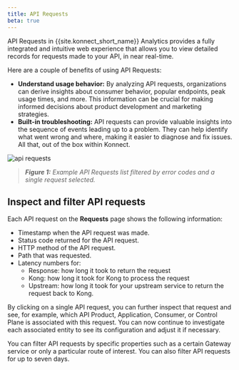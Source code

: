 ```yaml
---
title: API Requests
beta: true
---
```


API Requests in {{site.konnect_short_name}} Analytics provides a fully integrated and intuitive web experience that allows you to view detailed records for requests made to your API, in near real-time.

Here are a couple of benefits of using API Requests:
* **Understand usage behavior:** By analyzing API requests, organizations can derive insights about consumer behavior, popular endpoints, peak usage times, and more. This information can be crucial for making informed decisions about product development and marketing strategies.
* **Built-in troubleshooting:** API requests can provide valuable insights into the sequence of events leading up to a problem. They can help identify what went wrong and where, making it easier to diagnose and fix issues. All that, out of the box within Konnect.

![api requests](/assets/images/products/konnect/analytics/konnect-analytics-api-requests.png)
> _**Figure 1:** Example API Requests list filtered by error codes and a single request selected._

## Inspect and filter API requests

Each API request on the **Requests** page shows the following information:
* Timestamp when the API request was made.
* Status code returned for the API request.
* HTTP method of the API request.
* Path that was requested.
* Latency numbers for:
  * Response: how long it took to return the request
  * Kong: how long it took for Kong to process the request
  * Upstream: how long it took for your upstream service to return the request back to Kong.

By clicking on a single API request, you can further inspect that request and see, for example, which API Product, Application, Consumer, or Control Plane is associated with this request. You can now continue to investigate each associated entity to see its configuration and adjust it if necessary.

You can filter API requests by specific properties such as a certain Gateway service or only a particular route of interest. You can also filter API requests for up to seven days.